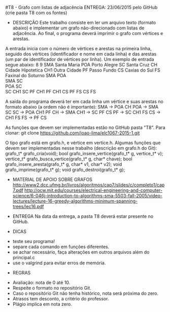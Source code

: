 #T8 - Grafo com listas de adjacência
ENTREGA: 23/06/2015 pelo GitHub (crie pasta T8 com os fontes) 
 
* DESCRIÇÃO 
Este trabalho consiste em ler um arquivo texto (formato abaixo) e implementar
um grafo não-direcionado com listas de adjacência. Ao final, o programa deverá
imprimir o grafo com vértices e arestas. 

A entrada inicia com o número de vértices e arestas na primeira linha, seguido
dos vértices (identificador e nome em cada linha) e das arestas (um par de
identificador de vértices por linha). 
Um exemplo de entrada segue abaixo: 
8 9 
SMA Santa Maria 
POA Porto Alegre 
SC  Santa Cruz 
CH  Cidade Hipotetica 
CH1 Outra Cidade 
PF  Passo Fundo 
CS  Caxias do Sul 
FS Faxinal do Soturno 
SMA POA  
SMA SC  
POA SC  
SC CH1 
SC PF 
CH1 PF 
CH1 CS 
PF FS 
CS FS 
 
A saída do programa deverá ter em cada linha um vértice e suas arestas no
formato abaixo (a ordem não é importante): 
SMA -> POA CH 
POA -> SMA SC 
SC -> POA CH1 PF 
CH -> SMA 
CH1 -> SC PF CS 
PF -> SC CH1 FS 
CS -> CH1 FS 
FS -> PF CS  
 
As funções que devem ser implementadas estão no GitHub pasta "T8". Para clonar:
git clone https://github.com/joao-lima/elc1067-2015-1.git 
 
O tipo grafo está em grafo.h, e vértice em vertice.h. Algumas funções que devem
ser implementadas nesse trabalho (descrição em grafo.h do Git): 
grafo_t* grafo_cria(void); 
bool grafo_insere_vertice(grafo_t* g, vertice_t* v); 
vertice_t* grafo_busca_vertice(grafo_t* g, char* chave); 
bool grafo_insere_aresta(grafo_t* g, char* v1, char* v2); 
void grafo_imprime(grafo_t* g); 
void grafo_destroi(grafo_t* g); 
 
* MATERIAL DE APOIO SOBRE GRAFOS 
http://www2.dcc.ufmg.br/livros/algoritmos/cap7/slides/c/completo1/cap7.pdf 
http://ocw.mit.edu/courses/electrical-engineering-and-computer-science/6-046j-introduction-to-algorithms-sma-5503-fall-2005/video-lectures/lecture-16-greedy-algorithms-minimum-spanning-trees/lec16.pdf 
 
* ENTREGA 
Na data da entrega, a pasta T8 deverá estar presente no GitHub. 
 
* DICAS 
- teste seu programa! 
- separe cada comando em funções diferentes. 
- se achar necessário, faça alterações em outros arquivos além do principal.c 
- use o valgrind para evitar erros de memória. 
 
* REGRAS 
- Avaliação: nota de 0 até 10.
- Respeite o formato no repositório Git.
- Caso o repositório Git não tenha histórico, nota será próxima do zero.
- Atrasos tem desconto, a critério do professor.
- Plágio implica em nota zero. 
 
